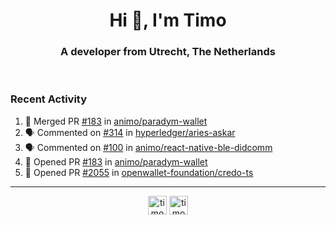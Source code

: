 <h1 align="center">Hi 👋, I'm Timo</h1>
<h3 align="center">A developer from Utrecht, The Netherlands</h3>
<br/>
<!-- https://github.com/rahuldkjain/github-profile-readme-generator --!>

<!--  <p align="left"><img src="https://github-readme-stats.vercel.app/api?username=timoglastra&show_icons=true&count_private=true&" alt="timoglastra" /></p> --!>

<!--
Github language stats
<p align="left"><img src="https://github-readme-stats.vercel.app/api/top-langs/?username=timoglastra&layout=compact" alt="timoglastra" /><p>
-->

<!-- Codestats language stats -->
<!-- <p align="left"><img src="https://codestats-readme.vercel.app/api/top-langs/?username=timoglastra&layout=compact&language_count=12" alt="timoglastra" /><p>    --!>
  
<h3>Recent Activity</h3>

<!--START_SECTION:activity-->
1. 🎉 Merged PR [#183](https://github.com/animo/paradym-wallet/pull/183) in [animo/paradym-wallet](https://github.com/animo/paradym-wallet)
2. 🗣 Commented on [#314](https://github.com/hyperledger/aries-askar/issues/314#issuecomment-2401637467) in [hyperledger/aries-askar](https://github.com/hyperledger/aries-askar)
3. 🗣 Commented on [#100](https://github.com/animo/react-native-ble-didcomm/pull/100#issuecomment-2401631716) in [animo/react-native-ble-didcomm](https://github.com/animo/react-native-ble-didcomm)
4. 💪 Opened PR [#183](https://github.com/animo/paradym-wallet/pull/183) in [animo/paradym-wallet](https://github.com/animo/paradym-wallet)
5. 💪 Opened PR [#2055](https://github.com/openwallet-foundation/credo-ts/pull/2055) in [openwallet-foundation/credo-ts](https://github.com/openwallet-foundation/credo-ts)
<!--END_SECTION:activity-->

---

<p align="center">
<a href="https://twitter.com/timoglastra" target="blank"><img align="center" src="https://cdn.jsdelivr.net/npm/simple-icons@3.0.1/icons/twitter.svg" alt="timoglastra" height="30" width="30" /></a>
<a href="https://linkedin.com/in/timoglastra" target="blank"><img align="center" src="https://cdn.jsdelivr.net/npm/simple-icons@3.0.1/icons/linkedin.svg" alt="timoglastra" height="30" width="30" /></a>
</p>



